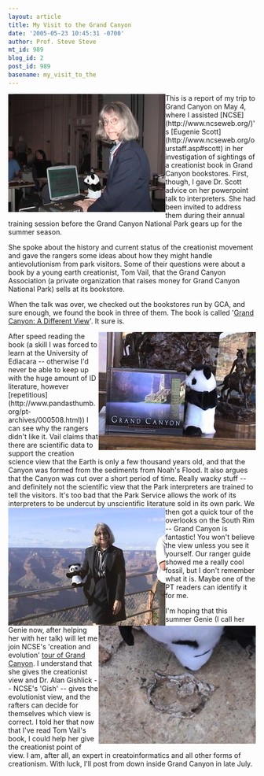 ```yaml
---
layout: article
title: My Visit to the Grand Canyon
date: '2005-05-23 10:45:31 -0700'
author: Prof. Steve Steve
mt_id: 989
blog_id: 2
post_id: 989
basename: my_visit_to_the
---
```

<img src="/uploads/2005/genie_gc_20050504_04.JPG" alt="" style="float:left;" />
This is a report of my trip to Grand Canyon on May 4, where I assisted [NCSE](http://www.ncseweb.org/)'s [Eugenie Scott](http://www.ncseweb.org/ourstaff.asp#scott) in her investigation of sightings of a creationist book in Grand Canyon bookstores. First, though, I gave Dr. Scott advice on her powerpoint talk to interpreters. She had been invited to address them during their annual training session before the Grand Canyon National Park gears up for the summer season. 

She spoke about the history and current status of the creationist movement and gave the rangers some ideas about how they might handle antievolutionism from park visitors. Some of their questions were about a book by a young earth creationist, Tom Vail, that the Grand Canyon Association (a private organization that raises money for Grand Canyon National Park) sells at its bookstore. 

When the talk was over, we checked out the bookstores run by GCA, and sure enough, we found the book in three of them. The book is called '[Grand Canyon: A Different View](http://www.ncseweb.org/resources/rncse_content/vol24/4521_bibliolatry_revisited_review__12_30_1899.asp)'. It sure is.								

<img src="/uploads/2005/genie_gc_20050504_03.JPG" alt="" style="float:right;" />
After speed reading the book (a skill I was forced to learn at the University of Ediacara -- otherwise I'd never be able to keep up with the huge amount of ID literature, however [repetitious](http://www.pandasthumb.org/pt-archives/000508.html)) I can see why the rangers didn't like it. Vail claims that there are scientific data to support the creation science view that the Earth is only a few thousand years old, and that the Canyon was formed from the sediments from Noah's Flood. It also argues that the Canyon was cut over a short period of time. Really wacky stuff -- and definitely not the scientific view that the Park interpreters are trained to tell the visitors. It's too bad that the Park Service allows the work of its interpreters to be undercut by unscientific literature sold in its own park. 

<img src="/uploads/2005/genie_gc_20050504_06.JPG" alt="" style="float:left;" />
We then got a quick tour of the overlooks on the South Rim -- Grand Canyon is fantastic! You won't believe the view unless you see it yourself. 

<img src="/uploads/2005/genie_gc_20050504_07.JPG" alt="" style="float:right;" />
Our ranger guide showed me a really cool fossil, but I don't remember what it is. Maybe one of the PT readers can identify it for me.

I'm hoping that this summer Genie (I call her Genie now, after helping her with her talk) will let me join NCSE's 'creation and evolution' [tour of Grand Canyon](http://www.ncseweb.org/GC2005/canyon2005.html). I understand that she gives the creationist view and Dr. Alan Gishlick -- NCSE's 'Gish' -- gives the evolutionist view, and the rafters can decide for themselves which view is correct. I told her that now that I've read Tom Vail's book, I could help her give the creationist point of view. I am, after all, an expert in creatoinformatics and all other forms of creationism. With luck, I'll post from down inside Grand Canyon in late July.
